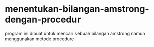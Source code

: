 # menentukan-bilangan-amstrong-dengan-procedur
program ini dibuat untuk mencari sebuah bilangan amstrong namun menggunakan metode procedure
